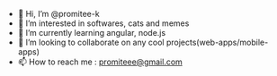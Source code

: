 - 👋 Hi, I’m @promitee-k
- 👀 I’m interested in softwares, cats and memes
- 🌱 I’m currently learning angular, node.js
- 💞️ I’m looking to collaborate on any cool projects(web-apps/mobile-apps)
- 📫 How to reach me : promiteee@gmail.com

<!---
promitee-k/promitee-k is a ✨ special ✨ repository because its `README.md` (this file) appears on your GitHub profile.
You can click the Preview link to take a look at your changes.
--->
